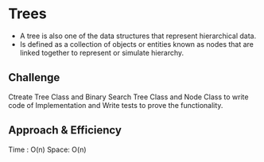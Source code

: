 # Trees
- A tree is also one of the data structures that represent hierarchical data.
- Is defined as a collection of objects or entities known as nodes that are linked together to represent or simulate hierarchy.
## Challenge
Ctreate Tree Class and Binary Search Tree Class and Node Class to write code of Implementation and Write tests to prove the functionality. 
## Approach & Efficiency
Time : O(n)
Space: O(n)

